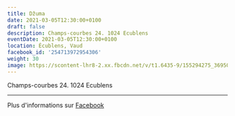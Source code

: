 ```yaml
---
title: Džuma
date: 2021-03-05T12:30:00+0100
draft: false
description: Champs-courbes 24. 1024 Ecublens
eventDate: 2021-03-05T12:30:00+0100
location: Écublens, Vaud
facebook_id: '254713972954306'
weight: 30
image: https://scontent-lhr8-2.xx.fbcdn.net/v/t1.6435-9/155294275_3695079563921169_4909597834044538694_n.jpg?_nc_cat=101&ccb=1-7&_nc_sid=9e60e4&_nc_ohc=9bS8oN7j3voQ7kNvwGujhlT&_nc_oc=AdmaT2-QliCXjTIg3Xbx6urDJIByBziY_3kIS8mqLZCBr1XJb7k0EnLdV0iQ_8-XbJs&_nc_zt=23&_nc_ht=scontent-lhr8-2.xx&edm=ABTKTjYEAAAA&_nc_gid=e7colnBn3MsoeEsaxFM6Bw&oh=00_Afa3hphoLkPdjc9VD06zPezmjkq4Y_ZqTqEVIDZQwWi3MQ&oe=69040E5B
---
```


Champs-courbes 24. 1024 Ecublens

---

Plus d'informations sur [Facebook](https://facebook.com/events/254713972954306)